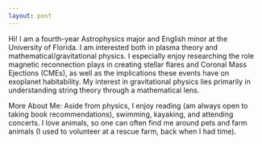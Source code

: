 ```yaml
---
layout: post
---
```

Hi! I am a fourth-year Astrophysics major and English minor at the University of Florida. I am interested both in plasma theory and mathematical/gravitational physics. I especially enjoy researching the role magnetic reconnection plays in creating stellar flares and Coronal Mass Ejections (CMEs), as well as the implications these events have on exoplanet habitability. My interest in gravitational physics lies primarily in understanding string theory through a mathematical lens.

More About Me:
Aside from physics, I enjoy reading (am always open to taking book recommendations), swimming, kayaking, and attending concerts.
I love animals, so one can often find me around pets and farm animals (I used to volunteer at a rescue farm, back when I had time).

